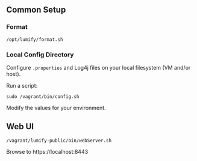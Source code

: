 ## Common Setup

### Format

    /opt/lumify/format.sh

### Local Config Directory

Configure `.properties` and Log4j files on your local filesystem (VM and/or host).

Run a script:

    sudo /vagrant/bin/config.sh

Modify the values for your environment.

## Web UI

    /vagrant/lumify-public/bin/webServer.sh

Browse to https://localhost:8443
